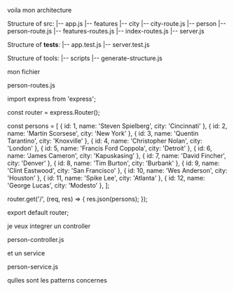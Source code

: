 voila mon architecture

Structure of src:
|-- app.js
|-- features
  |-- city
    |-- city-route.js
  |-- person
    |-- person-route.js
|-- features-routes.js
|-- index-routes.js
|-- server.js

Structure of __tests__:
|-- app.test.js
|-- server.test.js

Structure of tools:
|-- scripts
  |-- generate-structure.js


mon fichier

person-routes.js

  import express from 'express';

  const router = express.Router();

  const persons = [
    { id: 1, name: 'Steven Spielberg', city: 'Cincinnati' },
    { id: 2, name: 'Martin Scorsese', city: 'New York' },
    { id: 3, name: 'Quentin Tarantino', city: 'Knoxville' },
    { id: 4, name: 'Christopher Nolan', city: 'London' },
    { id: 5, name: 'Francis Ford Coppola', city: 'Detroit' },
    { id: 6, name: 'James Cameron', city: 'Kapuskasing' },
    { id: 7, name: 'David Fincher', city: 'Denver' },
    { id: 8, name: 'Tim Burton', city: 'Burbank' },
    { id: 9, name: 'Clint Eastwood', city: 'San Francisco' },
    { id: 10, name: 'Wes Anderson', city: 'Houston' },
    { id: 11, name: 'Spike Lee', city: 'Atlanta' },
    { id: 12, name: 'George Lucas', city: 'Modesto' },
  ];

  router.get('/', (req, res) => {
    res.json(persons);
  });


  export default router;


je veux integrer un controller

person-controller.js

et un service

person-service.js

qulles sont les patterns concernes